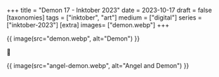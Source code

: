 +++
title = "Demon 17 - Inktober 2023"
date = 2023-10-17
draft =  false
[taxonomies]
tags = ["inktober", "art"]
medium = ["digital"]
series = ["inktober-2023"]
[extra]
images= ["demon.webp"]
+++

{{ image(src="demon.webp", alt="Demon") }}

💚

{{ image(src="angel-demon.webp", alt="Angel and Demon") }}
